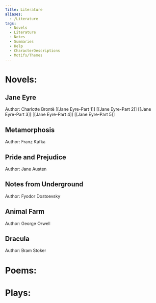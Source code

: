 ```yaml
---
Title: Literature
aliases:
  - /Literature
tags:
  - Novels
  - Literature
  - Notes
  - Summaries
  - Help
  - CharacterDescriptions
  - Motifs/Themes
---
```

# Novels:
## Jane Eyre
Author: Charlotte Brontë
[[Jane Eyre-Part 1]]
[[Jane Eyre-Part 2]]
[[Jane Eyre-Part 3]]
[[Jane Eyre-Part 4]]
[[Jane Eyre-Part 5]]

## Metamorphosis
Author: Franz Kafka

## Pride and Prejudice
Author: Jane Austen

## Notes from Underground
Author: Fyodor Dostoevsky

## Animal Farm
Author: George Orwell

## Dracula
Author: Bram Stoker


# Poems:


# Plays:
